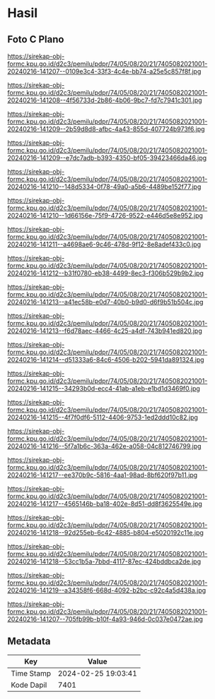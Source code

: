 # Hasil

## Foto C Plano

https://sirekap-obj-formc.kpu.go.id/d2c3/pemilu/pdpr/74/05/08/20/21/7405082021001-20240216-141207--0109e3c4-33f3-4c4e-bb74-a25e5c857f8f.jpg

https://sirekap-obj-formc.kpu.go.id/d2c3/pemilu/pdpr/74/05/08/20/21/7405082021001-20240216-141208--4f56733d-2b86-4b06-9bc7-fd7c7941c301.jpg

https://sirekap-obj-formc.kpu.go.id/d2c3/pemilu/pdpr/74/05/08/20/21/7405082021001-20240216-141209--2b59d8d8-afbc-4a43-855d-407724b973f6.jpg

https://sirekap-obj-formc.kpu.go.id/d2c3/pemilu/pdpr/74/05/08/20/21/7405082021001-20240216-141209--e7dc7adb-b393-4350-bf05-39423466da46.jpg

https://sirekap-obj-formc.kpu.go.id/d2c3/pemilu/pdpr/74/05/08/20/21/7405082021001-20240216-141210--148d5334-0f78-49a0-a5b6-4489be152f77.jpg

https://sirekap-obj-formc.kpu.go.id/d2c3/pemilu/pdpr/74/05/08/20/21/7405082021001-20240216-141210--1d66156e-75f9-4726-9522-e446d5e8e952.jpg

https://sirekap-obj-formc.kpu.go.id/d2c3/pemilu/pdpr/74/05/08/20/21/7405082021001-20240216-141211--a4698ae6-9c46-478d-9f12-8e8adef433c0.jpg

https://sirekap-obj-formc.kpu.go.id/d2c3/pemilu/pdpr/74/05/08/20/21/7405082021001-20240216-141212--b31f0780-eb38-4499-8ec3-f306b529b9b2.jpg

https://sirekap-obj-formc.kpu.go.id/d2c3/pemilu/pdpr/74/05/08/20/21/7405082021001-20240216-141213--a41ec58b-e0d7-40b0-b9d0-d6f9b51b504c.jpg

https://sirekap-obj-formc.kpu.go.id/d2c3/pemilu/pdpr/74/05/08/20/21/7405082021001-20240216-141213--f6d78aec-4466-4c25-a4df-743b941ed820.jpg

https://sirekap-obj-formc.kpu.go.id/d2c3/pemilu/pdpr/74/05/08/20/21/7405082021001-20240216-141214--d51333a6-84c6-4506-b202-5941da891324.jpg

https://sirekap-obj-formc.kpu.go.id/d2c3/pemilu/pdpr/74/05/08/20/21/7405082021001-20240216-141215--34293b0d-ecc4-41ab-a1eb-e1bd1d3469f0.jpg

https://sirekap-obj-formc.kpu.go.id/d2c3/pemilu/pdpr/74/05/08/20/21/7405082021001-20240216-141215--4f7f0df6-5112-4406-9753-1ed2ddd10c82.jpg

https://sirekap-obj-formc.kpu.go.id/d2c3/pemilu/pdpr/74/05/08/20/21/7405082021001-20240216-141216--5f7a1b6c-363a-462e-a058-04c812746799.jpg

https://sirekap-obj-formc.kpu.go.id/d2c3/pemilu/pdpr/74/05/08/20/21/7405082021001-20240216-141217--ee370b9c-5816-4aa1-98ad-8bf620f97b11.jpg

https://sirekap-obj-formc.kpu.go.id/d2c3/pemilu/pdpr/74/05/08/20/21/7405082021001-20240216-141217--4565146b-ba18-402e-8d51-dd8f3625549e.jpg

https://sirekap-obj-formc.kpu.go.id/d2c3/pemilu/pdpr/74/05/08/20/21/7405082021001-20240216-141218--92d255eb-6c42-4885-b804-e5020192c11e.jpg

https://sirekap-obj-formc.kpu.go.id/d2c3/pemilu/pdpr/74/05/08/20/21/7405082021001-20240216-141218--53cc1b5a-7bbd-4117-87ec-424bddbca2de.jpg

https://sirekap-obj-formc.kpu.go.id/d2c3/pemilu/pdpr/74/05/08/20/21/7405082021001-20240216-141219--a34358f6-668d-4092-b2bc-c92c4a5d438a.jpg

https://sirekap-obj-formc.kpu.go.id/d2c3/pemilu/pdpr/74/05/08/20/21/7405082021001-20240216-141207--705fb99b-b10f-4a93-946d-0c037e0472ae.jpg


## Metadata

| Key        | Value               |
| ---------- | ------------------- |
| Time Stamp | 2024-02-25 19:03:41 |
| Kode Dapil | 7401                |



